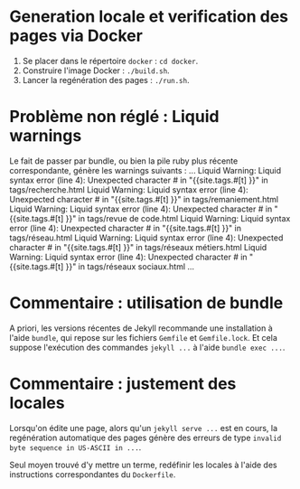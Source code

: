 
# Generation locale et verification des pages via Docker

1. Se placer dans le répertoire `docker` : `cd docker`.
1. Construire l'image Docker : `./build.sh`.
1. Lancer la regénération des pages : `./run.sh`.

# Problème non réglé : Liquid warnings

Le fait de passer par bundle, ou bien la pile ruby plus récente correspondante,
génère les warnings suivants :
    ...
    Liquid Warning: Liquid syntax error (line 4): Unexpected character # in "{{site.tags.#[t] }}" in tags/recherche.html
    Liquid Warning: Liquid syntax error (line 4): Unexpected character # in "{{site.tags.#[t] }}" in tags/remaniement.html
    Liquid Warning: Liquid syntax error (line 4): Unexpected character # in "{{site.tags.#[t] }}" in tags/revue de code.html
    Liquid Warning: Liquid syntax error (line 4): Unexpected character # in "{{site.tags.#[t] }}" in tags/réseau.html
    Liquid Warning: Liquid syntax error (line 4): Unexpected character # in "{{site.tags.#[t] }}" in tags/réseaux métiers.html
    Liquid Warning: Liquid syntax error (line 4): Unexpected character # in "{{site.tags.#[t] }}" in tags/réseaux sociaux.html
    ...

# Commentaire : utilisation de bundle

A priori, les versions récentes de Jekyll recommande une
installation à l'aide `bundle`, qui repose sur les fichiers
`Gemfile` et `Gemfile.lock`. Et cela suppose l'exécution
des commandes `jekyll ...` à l'aide `bundle exec ...`.


# Commentaire : justement des locales

Lorsqu'on édite une page, alors qu'un `jekyll serve ...` est
en cours, la regénération automatique des pages génère des
erreurs de type `invalid byte sequence in US-ASCII in ...`.

Seul moyen trouvé d'y mettre un terme, redéfinir les locales
à l'aide des instructions correspondantes du `Dockerfile`.

